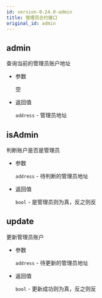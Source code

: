 ```yaml
---
id: version-0.24.0-admin
title: 管理员合约接口
original_id: admin
---
```


## admin

查询当前的管理员账户地址

* 参数

    空

* 返回值

    `address` - 管理员地址

## isAdmin

判断账户是否是管理员

* 参数

    `address` - 待判断的管理员地址

* 返回值

    `bool` - 是管理员则为真，反之则反

## update

更新管理员账户

* 参数

    `address` - 待更新的管理员地址

* 返回值

    `bool` - 更新成功则为真，反之则反
